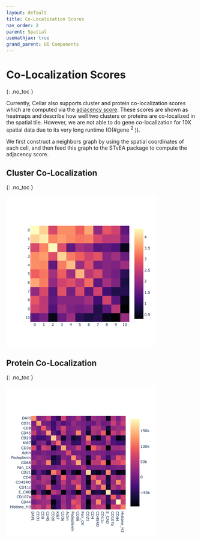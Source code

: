 ```yaml
---
layout: default
title: Co-Localization Scores
nav_order: 2
parent: Spatial
usemathjax: true
grand_parent: UI Components
---
```


# Co-Localization Scores
{: .no_toc }

Currently, Cellar also supports cluster and protein co-localization scores
which are computed via the
[adjacency score](https://github.com/CamaraLab/AdjacencyScore).
These scores are shown as heatmaps and describe how well two clusters
or proteins are co-localized in the spatial tile. However, we are not able to do gene co-localization for 10X spatial data due to its very long runtime (O(#gene <sup>2</sup> )).  

We first construct a neighbors graph by using the spatial coordinates
of each cell, and then feed this graph to the STvEA package to compute
the adjacency score.

## Cluster Co-Localization
{: .no_toc }

<img src="../../../images/cluster-coloc.png" width="400" class="center"/>

## Protein Co-Localization
{: .no_toc }

<img src="../../../images/protein-coloc.png" width="400" class="center"/>